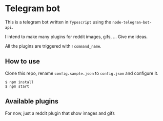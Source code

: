 # Telegram bot

This is a telegram bot written in `Typescript` using the `node-telegran-bot-api`.

I intend to make many plugins for reddit images, gifs, ... Give me ideas.

All the plugins are triggered with `!command_name`.

## How to use

Clone this repo, rename `config.sample.json` to `config.json` and configure it.

```
$ npm install
$ npm start
```

## Available plugins

For now, just a reddit plugin that show images and gifs
